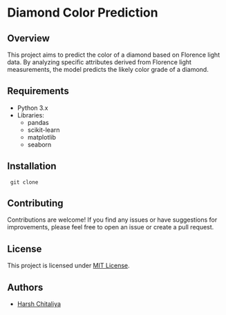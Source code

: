 # Diamond Color Prediction

## Overview

This project aims to predict the color of a diamond based on Florence light data. By analyzing specific attributes derived from Florence light measurements, the model predicts the likely color grade of a diamond.

## Requirements

- Python 3.x
- Libraries:
  - pandas
  - scikit-learn
  - matplotlib
  - seaborn

## Installation

``` git clone```

## Contributing

Contributions are welcome! If you find any issues or have suggestions for improvements, please feel free to open an issue or create a pull request.

## License

This project is licensed under [MIT License](LICENSE).

## Authors

- [Harsh Chitaliya](https://github.com/HarshChitaliya)

